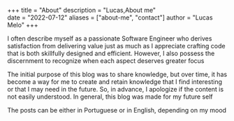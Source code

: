 +++
title = "About"
description = "Lucas,About me"  
date = "2022-07-12"
aliases = ["about-me",  "contact"]
author = "Lucas Melo"
+++

I often describe myself as a passionate Software Engineer who derives satisfaction from delivering value just as much as I appreciate crafting code that is both skillfully designed and efficient. However, I also possess the discernment to recognize when each aspect deserves greater focus


The initial purpose of this blog was to share knowledge, but over time, it has become a way for me to create and retain knowledge that I find interesting or that I may need in the future. So, in advance, I apologize if the content is not easily understood. In general, this blog was made for my future self


The posts can be either in Portuguese or in English, depending on my mood
